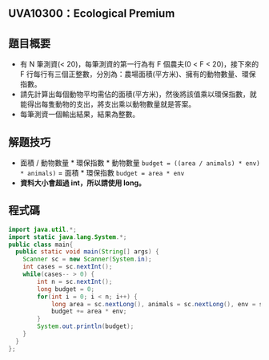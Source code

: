 ## UVA10300：Ecological Premium

## 題目概要

- 有 N 筆測資(< 20)，每筆測資的第一行為有 F 個農夫(0 < F < 20)，接下來的 F 行每行有三個正整數，分別為：農場面積(平方米)、擁有的動物數量、環保指數。
- 請先計算出每個動物平均需佔的面積(平方米)，然後將該值乘以環保指數，就能得出每隻動物的支出，將支出乘以動物數量就是答案。
- 每筆測資一個輸出結果，結果為整數。

## 解題技巧

- 面積 / 動物數量 * 環保指數 * 動物數量 `budget = ((area / animals) * env) * animals)` = 面積 * 環保指數 `budget = area * env`
- **資料大小會超過 int，所以請使用 long。**

## 程式碼

```java
import java.util.*;
import static java.lang.System.*;
public class main{
  public static void main(String[] args) {
    Scanner sc = new Scanner(System.in);
    int cases = sc.nextInt();
    while(cases-- > 0) {
        int n = sc.nextInt();
        long budget = 0;
        for(int i = 0; i < n; i++) {
            long area = sc.nextLong(), animals = sc.nextLong(), env = sc.nextLong();
            budget += area * env;
        }
        System.out.println(budget);
    }
  }
};
```
